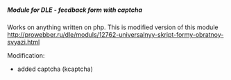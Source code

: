 ##### Module for DLE - feedback form with captcha

Works on anything written on php. This is modified version of this module http://prowebber.ru/dle/moduls/12762-universalnyy-skript-formy-obratnoy-svyazi.html

Modification:

- added captcha (kcaptcha)
